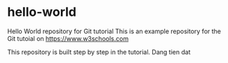 # hello-world
Hello World repository for Git tutorial
This is an example repository for the Git tutoial on https://www.w3schools.com

This repository is built step by step in the tutorial.
Dang tien dat
